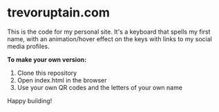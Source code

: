 # trevoruptain.com

This is the code for my personal site. It's a keyboard that spells my first name, with an animation/hover effect on the keys with links to my social media profiles.

**To make your own version:**

1. Clone this repository
2. Open index.html in the browser
3. Use your own QR codes and the letters of your own name

Happy building!
